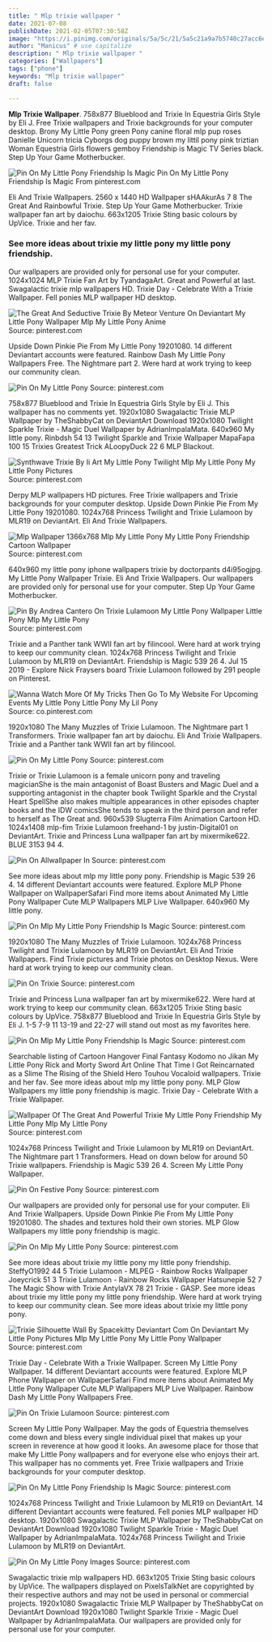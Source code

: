 ```yaml
---
title: " Mlp trixie wallpaper "
date: 2021-07-08
publishDate: 2021-02-05T07:30:58Z
image: "https://i.pinimg.com/originals/5a/5c/21/5a5c21a9a7b5740c27acc6e7f57f6915.png"
author: "Manicus" # use capitalize
description: " Mlp trixie wallpaper "
categories: ["Wallpapers"]
tags: ["phone"]
keywords: "Mlp trixie wallpaper"
draft: false

---
```



**Mlp Trixie Wallpaper**. 758x877 Blueblood and Trixie In Equestria Girls Style by Eli J. Free Trixie wallpapers and Trixie backgrounds for your computer desktop. Brony My Little Pony green Pony canine floral mlp pup roses Danielle Unicorn tricia Cyborgs dog puppy brown my littil pony pink triztian Woman Equestria Girls flowers gemboy Friendship is Magic TV Series black. Step Up Your Game Motherbucker.

![Pin On My Little Pony Friendship Is Magic](https://i.pinimg.com/originals/4d/f2/1a/4df21aecdac1564a1badac689e983fa3.jpg "Pin On My Little Pony Friendship Is Magic")
Pin On My Little Pony Friendship Is Magic From pinterest.com


Eli And Trixie Wallpapers. 2560 x 1440 HD Wallpaper sHAAkurAs 7 8 The Great And Rainbowful Trixie. Step Up Your Game Motherbucker. Trixie wallpaper fan art by daiochu. 663x1205 Trixie Sting basic colours by UpVice. Trixie and her fav.

### See more ideas about trixie my little pony my little pony friendship.

Our wallpapers are provided only for personal use for your computer. 1024x1024 MLP Trixie Fan Art by TyandagaArt. Great and Powerful at last. Swagalactic trixie mlp wallpapers HD. Trixie Day - Celebrate With a Trixie Wallpaper. Fell ponies MLP wallpaper HD desktop.


![The Great And Seductive Trixie By Meteor Venture On Deviantart My Little Pony Wallpaper Mlp My Little Pony Anime](https://i.pinimg.com/originals/e5/f1/7d/e5f17d58fafcc16be6c14fe09469160a.jpg "The Great And Seductive Trixie By Meteor Venture On Deviantart My Little Pony Wallpaper Mlp My Little Pony Anime")
Source: pinterest.com

Upside Down Pinkie Pie From My Little Pony 19201080. 14 different Deviantart accounts were featured. Rainbow Dash My Little Pony Wallpapers Free. The Nightmare part 2. Were hard at work trying to keep our community clean.

![Pin On My Little Pony](https://i.pinimg.com/originals/c7/75/1b/c7751b1cef9fa318dcc3435e0097334c.png "Pin On My Little Pony")
Source: pinterest.com

758x877 Blueblood and Trixie In Equestria Girls Style by Eli J. This wallpaper has no comments yet. 1920x1080 Swagalactic Trixie MLP Wallpaper by TheShabbyCat on DeviantArt Download 1920x1080 Twilight Sparkle Trixie - Magic Duel Wallpaper by AdrianImpalaMata. 640x960 My little pony. Rinbdsh 54 13 Twilight Sparkle and Trixie Wallpaper MapaFapa 100 15 Trixies Greatest Trick ALoopyDuck 22 6 MLP Blackout.

![Synthwave Trixie By Ii Art My Little Pony Twilight Mlp My Little Pony My Little Pony Pictures](https://i.pinimg.com/736x/9e/5d/fb/9e5dfb4df5f4585c2785787a0b86feb8.jpg "Synthwave Trixie By Ii Art My Little Pony Twilight Mlp My Little Pony My Little Pony Pictures")
Source: pinterest.com

Derpy MLP wallpapers HD pictures. Free Trixie wallpapers and Trixie backgrounds for your computer desktop. Upside Down Pinkie Pie From My Little Pony 19201080. 1024x768 Princess Twilight and Trixie Lulamoon by MLR19 on DeviantArt. Eli And Trixie Wallpapers.

![Mlp Wallpaper 1366x768 Mlp My Little Pony My Little Pony Friendship Cartoon Wallpaper](https://i.pinimg.com/originals/51/53/86/515386c2c7f519f097a20a6b7daa9ade.jpg "Mlp Wallpaper 1366x768 Mlp My Little Pony My Little Pony Friendship Cartoon Wallpaper")
Source: pinterest.com

640x960 my little pony iphone wallpapers trixie by doctorpants d4i95ogjpg. My Little Pony Wallpaper Trixie. Eli And Trixie Wallpapers. Our wallpapers are provided only for personal use for your computer. Step Up Your Game Motherbucker.

![Pin By Andrea Cantero On Trixie Lulamoon My Little Pony Wallpaper Little Pony Mlp My Little Pony](https://i.pinimg.com/originals/77/d3/0d/77d30db78b570a156af971e8655442c1.jpg "Pin By Andrea Cantero On Trixie Lulamoon My Little Pony Wallpaper Little Pony Mlp My Little Pony")
Source: pinterest.com

Trixie and a Panther tank WWII fan art by filincool. Were hard at work trying to keep our community clean. 1024x768 Princess Twilight and Trixie Lulamoon by MLR19 on DeviantArt. Friendship is Magic 539 26 4. Jul 15 2019 - Explore Nick Fraysers board Trixie Lulamoon followed by 291 people on Pinterest.

![Wanna Watch More Of My Tricks Then Go To My Website For Upcoming Events My Little Pony Little Pony My Lil Pony](https://i.pinimg.com/originals/a7/40/76/a7407669ae8fc2bf7434c94e69a8f442.jpg "Wanna Watch More Of My Tricks Then Go To My Website For Upcoming Events My Little Pony Little Pony My Lil Pony")
Source: co.pinterest.com

1920x1080 The Many Muzzles of Trixie Lulamoon. The Nightmare part 1 Transformers. Trixie wallpaper fan art by daiochu. Eli And Trixie Wallpapers. Trixie and a Panther tank WWII fan art by filincool.

![Pin On My Little Pony](https://i.pinimg.com/originals/b7/3c/19/b73c190f923656739fcb56a7e2076a7b.jpg "Pin On My Little Pony")
Source: pinterest.com

Trixie or Trixie Lulamoon is a female unicorn pony and traveling magicianShe is the main antagonist of Boast Busters and Magic Duel and a supporting antagonist in the chapter book Twilight Sparkle and the Crystal Heart SpellShe also makes multiple appearances in other episodes chapter books and the IDW comicsShe tends to speak in the third person and refer to herself as The Great and. 960x539 Slugterra Film Animation Cartoon HD. 1024x1408 mlp-fim Trixie Lulamoon freehand-1 by justin-Digital01 on DeviantArt. Trixie and Princess Luna wallpaper fan art by mixermike622. BLUE 3153 94 4.

![Pin On Allwallpaper In](https://i.pinimg.com/originals/90/e4/69/90e4698e92c707f7eda04d86a96f99c9.jpg "Pin On Allwallpaper In")
Source: pinterest.com

See more ideas about mlp my little pony pony. Friendship is Magic 539 26 4. 14 different Deviantart accounts were featured. Explore MLP Phone Wallpaper on WallpaperSafari Find more items about Animated My Little Pony Wallpaper Cute MLP Wallpapers MLP Live Wallpaper. 640x960 My little pony.

![Pin On Mlp My Little Pony Friendship Is Magic](https://i.pinimg.com/originals/89/b6/2a/89b62a3bff08bb911ee8920543053195.png "Pin On Mlp My Little Pony Friendship Is Magic")
Source: pinterest.com

1920x1080 The Many Muzzles of Trixie Lulamoon. 1024x768 Princess Twilight and Trixie Lulamoon by MLR19 on DeviantArt. Eli And Trixie Wallpapers. Find Trixie pictures and Trixie photos on Desktop Nexus. Were hard at work trying to keep our community clean.

![Pin On Trixie](https://i.pinimg.com/originals/3f/ed/99/3fed99b5ccb60c4f5dd2343c86098937.png "Pin On Trixie")
Source: pinterest.com

Trixie and Princess Luna wallpaper fan art by mixermike622. Were hard at work trying to keep our community clean. 663x1205 Trixie Sting basic colours by UpVice. 758x877 Blueblood and Trixie In Equestria Girls Style by Eli J. 1-5 7-9 11 13-19 and 22-27 will stand out most as my favorites here.

![Pin On Mlp My Little Pony Friendship Is Magic](https://i.pinimg.com/originals/f0/a0/4c/f0a04c94e4556ae2999de2c06b04174e.png "Pin On Mlp My Little Pony Friendship Is Magic")
Source: pinterest.com

Searchable listing of Cartoon Hangover Final Fantasy Kodomo no Jikan My Little Pony Rick and Morty Sword Art Online That Time I Got Reincarnated as a Slime The Rising of the Shield Hero Touhou Vocaloid wallpapers. Trixie and her fav. See more ideas about mlp my little pony pony. MLP Glow Wallpapers my little pony friendship is magic. Trixie Day - Celebrate With a Trixie Wallpaper.

![Wallpaper Of The Great And Powerful Trixie My Little Pony Friendship My Little Pony Mlp My Little Pony](https://i.pinimg.com/originals/87/a6/8b/87a68b60be917f15eb501236bc5b0368.jpg "Wallpaper Of The Great And Powerful Trixie My Little Pony Friendship My Little Pony Mlp My Little Pony")
Source: pinterest.com

1024x768 Princess Twilight and Trixie Lulamoon by MLR19 on DeviantArt. The Nightmare part 1 Transformers. Head on down below for around 50 Trixie wallpapers. Friendship is Magic 539 26 4. Screen My Little Pony Wallpaper.

![Pin On Festive Pony](https://i.pinimg.com/originals/79/9e/89/799e89e42ec41a8c75b0ca9c80cdc67c.png "Pin On Festive Pony")
Source: pinterest.com

Our wallpapers are provided only for personal use for your computer. Eli And Trixie Wallpapers. Upside Down Pinkie Pie From My Little Pony 19201080. The shades and textures hold their own stories. MLP Glow Wallpapers my little pony friendship is magic.

![Pin On Mlp My Little Pony](https://i.pinimg.com/originals/d0/42/10/d0421008afb93b1d11a5a5b6f8be03a0.jpg "Pin On Mlp My Little Pony")
Source: pinterest.com

See more ideas about trixie my little pony my little pony friendship. SteffyO1992 44 5 Trixie Lulamoon - MLPEG - Rainbow Rocks Wallpaper Joeycrick 51 3 Trixie Lulamoon - Rainbow Rocks Wallpaper Hatsunepie 52 7 The Magic Show with Trixie AntylaVX 78 21 Trixie - GASP. See more ideas about trixie my little pony my little pony friendship. Were hard at work trying to keep our community clean. See more ideas about trixie my little pony pony.

![Trixie Silhouette Wall By Spacekitty Deviantart Com On Deviantart My Little Pony Pictures Mlp My Little Pony My Little Pony Wallpaper](https://i.pinimg.com/originals/14/ca/3f/14ca3ff83cffed59f4dad52b491b3a95.png "Trixie Silhouette Wall By Spacekitty Deviantart Com On Deviantart My Little Pony Pictures Mlp My Little Pony My Little Pony Wallpaper")
Source: pinterest.com

Trixie Day - Celebrate With a Trixie Wallpaper. Screen My Little Pony Wallpaper. 14 different Deviantart accounts were featured. Explore MLP Phone Wallpaper on WallpaperSafari Find more items about Animated My Little Pony Wallpaper Cute MLP Wallpapers MLP Live Wallpaper. Rainbow Dash My Little Pony Wallpapers Free.

![Pin On Trixie Lulamoon](https://i.pinimg.com/originals/a8/02/05/a80205d8026c10b56be64214ea5bbe36.jpg "Pin On Trixie Lulamoon")
Source: pinterest.com

Screen My Little Pony Wallpaper. May the gods of Equestria themselves come down and bless every single individual pixel that makes up your screen in reverence at how good it looks. An awesome place for those that make My Little Pony wallpapers and for everyone else who enjoys their art. This wallpaper has no comments yet. Free Trixie wallpapers and Trixie backgrounds for your computer desktop.

![Pin On My Little Pony Friendship Is Magic](https://i.pinimg.com/originals/4d/f2/1a/4df21aecdac1564a1badac689e983fa3.jpg "Pin On My Little Pony Friendship Is Magic")
Source: pinterest.com

1024x768 Princess Twilight and Trixie Lulamoon by MLR19 on DeviantArt. 14 different Deviantart accounts were featured. Fell ponies MLP wallpaper HD desktop. 1920x1080 Swagalactic Trixie MLP Wallpaper by TheShabbyCat on DeviantArt Download 1920x1080 Twilight Sparkle Trixie - Magic Duel Wallpaper by AdrianImpalaMata. 1024x768 Princess Twilight and Trixie Lulamoon by MLR19 on DeviantArt.

![Pin On My Little Pony Images](https://i.pinimg.com/originals/5a/5c/21/5a5c21a9a7b5740c27acc6e7f57f6915.png "Pin On My Little Pony Images")
Source: pinterest.com

Swagalactic trixie mlp wallpapers HD. 663x1205 Trixie Sting basic colours by UpVice. The wallpapers displayed on PixelsTalkNet are copyrighted by their respective authors and may not be used in personal or commercial projects. 1920x1080 Swagalactic Trixie MLP Wallpaper by TheShabbyCat on DeviantArt Download 1920x1080 Twilight Sparkle Trixie - Magic Duel Wallpaper by AdrianImpalaMata. Our wallpapers are provided only for personal use for your computer.

